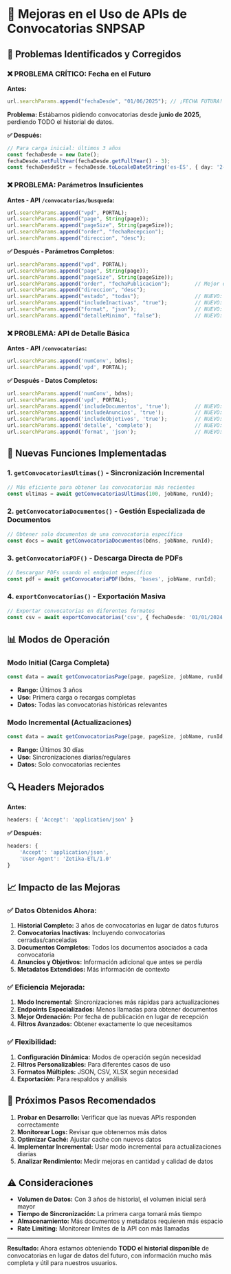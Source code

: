 # 🔧 Mejoras en el Uso de APIs de Convocatorias SNPSAP

## 🚨 Problemas Identificados y Corregidos

### ❌ **PROBLEMA CRÍTICO: Fecha en el Futuro**

**Antes:**
```typescript
url.searchParams.append("fechaDesde", "01/06/2025"); // ¡FECHA FUTURA!
```

**Problema:** Estábamos pidiendo convocatorias desde **junio de 2025**, perdiendo TODO el historial de datos.

**✅ Después:**
```typescript
// Para carga inicial: últimos 3 años
const fechaDesde = new Date();
fechaDesde.setFullYear(fechaDesde.getFullYear() - 3);
const fechaDesdeStr = fechaDesde.toLocaleDateString('es-ES', { day: '2-digit', month: '2-digit', year: 'numeric' });
```

### ❌ **PROBLEMA: Parámetros Insuficientes**

**Antes - API `/convocatorias/busqueda`:**
```typescript
url.searchParams.append("vpd", PORTAL);
url.searchParams.append("page", String(page));
url.searchParams.append("pageSize", String(pageSize));
url.searchParams.append("order", "fechaRecepcion");
url.searchParams.append("direccion", "desc");
```

**✅ Después - Parámetros Completos:**
```typescript
url.searchParams.append("vpd", PORTAL);
url.searchParams.append("page", String(page));
url.searchParams.append("pageSize", String(pageSize));
url.searchParams.append("order", "fechaPublicacion");        // Mejor orden
url.searchParams.append("direccion", "desc");
url.searchParams.append("estado", "todas");                  // NUEVO: Todas las convocatorias
url.searchParams.append("includeInactivas", "true");         // NUEVO: Incluir inactivas
url.searchParams.append("format", "json");                   // NUEVO: Formato explícito
url.searchParams.append("detalleMinimo", "false");           // NUEVO: Detalle básico
```

### ❌ **PROBLEMA: API de Detalle Básica**

**Antes - API `/convocatorias`:**
```typescript
url.searchParams.append('numConv', bdns);
url.searchParams.append('vpd', PORTAL);
```

**✅ Después - Datos Completos:**
```typescript
url.searchParams.append('numConv', bdns);
url.searchParams.append('vpd', PORTAL);
url.searchParams.append('includeDocumentos', 'true');        // NUEVO: Incluir documentos
url.searchParams.append('includeAnuncios', 'true');          // NUEVO: Incluir anuncios
url.searchParams.append('includeObjetivos', 'true');         // NUEVO: Incluir objetivos
url.searchParams.append('detalle', 'completo');              // NUEVO: Detalle completo
url.searchParams.append('format', 'json');                   // NUEVO: Formato JSON
```

## 🚀 **Nuevas Funciones Implementadas**

### 1. **`getConvocatoriasUltimas()`** - Sincronización Incremental
```typescript
// Más eficiente para obtener las convocatorias más recientes
const ultimas = await getConvocatoriasUltimas(100, jobName, runId);
```

### 2. **`getConvocatoriaDocumentos()`** - Gestión Especializada de Documentos
```typescript
// Obtener solo documentos de una convocatoria específica
const docs = await getConvocatoriaDocumentos(bdns, jobName, runId);
```

### 3. **`getConvocatoriaPDF()`** - Descarga Directa de PDFs
```typescript
// Descargar PDFs usando el endpoint específico
const pdf = await getConvocatoriaPDF(bdns, 'bases', jobName, runId);
```

### 4. **`exportConvocatorias()`** - Exportación Masiva
```typescript
// Exportar convocatorias en diferentes formatos
const csv = await exportConvocatorias('csv', { fechaDesde: '01/01/2024' }, jobName, runId);
```

## 📊 **Modos de Operación**

### **Modo Initial** (Carga Completa)
```typescript
const data = await getConvocatoriasPage(page, pageSize, jobName, runId, 'initial');
```
- **Rango:** Últimos 3 años
- **Uso:** Primera carga o recargas completas
- **Datos:** Todas las convocatorias históricas relevantes

### **Modo Incremental** (Actualizaciones)
```typescript
const data = await getConvocatoriasPage(page, pageSize, jobName, runId, 'incremental');
```
- **Rango:** Últimos 30 días
- **Uso:** Sincronizaciones diarias/regulares
- **Datos:** Solo convocatorias recientes

## 🔍 **Headers Mejorados**

**Antes:**
```typescript
headers: { 'Accept': 'application/json' }
```

**✅ Después:**
```typescript
headers: { 
    'Accept': 'application/json',
    'User-Agent': 'Zetika-ETL/1.0'
}
```

## 📈 **Impacto de las Mejoras**

### ✅ **Datos Obtenidos Ahora:**
1. **Historial Completo:** 3 años de convocatorias en lugar de datos futuros
2. **Convocatorias Inactivas:** Incluyendo convocatorias cerradas/canceladas
3. **Documentos Completos:** Todos los documentos asociados a cada convocatoria
4. **Anuncios y Objetivos:** Información adicional que antes se perdía
5. **Metadatos Extendidos:** Más información de contexto

### ✅ **Eficiencia Mejorada:**
1. **Modo Incremental:** Sincronizaciones más rápidas para actualizaciones
2. **Endpoints Especializados:** Menos llamadas para obtener documentos
3. **Mejor Ordenación:** Por fecha de publicación en lugar de recepción
4. **Filtros Avanzados:** Obtener exactamente lo que necesitamos

### ✅ **Flexibilidad:**
1. **Configuración Dinámica:** Modos de operación según necesidad
2. **Filtros Personalizables:** Para diferentes casos de uso
3. **Formatos Múltiples:** JSON, CSV, XLSX según necesidad
4. **Exportación:** Para respaldos y análisis

## 🎯 **Próximos Pasos Recomendados**

1. **Probar en Desarrollo:** Verificar que las nuevas APIs responden correctamente
2. **Monitorear Logs:** Revisar que obtenemos más datos
3. **Optimizar Caché:** Ajustar cache con nuevos datos
4. **Implementar Incremental:** Usar modo incremental para actualizaciones diarias
5. **Analizar Rendimiento:** Medir mejoras en cantidad y calidad de datos

## ⚠️ **Consideraciones**

- **Volumen de Datos:** Con 3 años de historial, el volumen inicial será mayor
- **Tiempo de Sincronización:** La primera carga tomará más tiempo
- **Almacenamiento:** Más documentos y metadatos requieren más espacio
- **Rate Limiting:** Monitorear límites de la API con más llamadas

---

**Resultado:** Ahora estamos obteniendo **TODO el historial disponible** de convocatorias en lugar de datos del futuro, con información mucho más completa y útil para nuestros usuarios. 